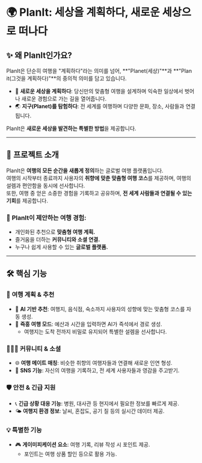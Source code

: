 # 🌍 **PlanIt: 세상을 계획하다, 새로운 세상으로 떠나다**

## ✨ **왜 PlanIt인가요?**  
PlanIt은 단순히 여행을 "계획하다"라는 의미를 넘어, **"Planet(세상)"**과 **"Plan it(그것을 계획하다)"**의 중의적 의미를 담고 있습니다.  
- 🌟 **새로운 세상을 계획하다**: 당신만의 맞춤형 여행을 설계하며 익숙한 일상에서 벗어나 새로운 경험으로 가는 길을 열어줍니다.  
- 🌏 **지구(Planet)를 탐험하다**: 전 세계를 여행하며 다양한 문화, 장소, 사람들과 연결됩니다.  

PlanIt은 **새로운 세상을 발견하는 특별한 방법**을 제공합니다.  

---

## 🚀 **프로젝트 소개**  
PlanIt은 **여행의 모든 순간을 새롭게 정의**하는 글로벌 여행 플랫폼입니다.  
여행의 시작부터 종료까지 사용자의 **취향에 맞춘 맞춤형 여행 코스**를 제공하며, 여행의 설렘과 편안함을 동시에 선사합니다.  
또한, 여행 중 얻은 소중한 경험을 기록하고 공유하며, **전 세계 사람들과 연결될 수 있는 기회**를 제공합니다.  

### 🔑 **PlanIt이 제안하는 여행 경험:**
- 개인화된 추천으로 **맞춤형 여행 계획.**  
- 즐거움을 더하는 **커뮤니티와 소셜 연결.**  
- 누구나 쉽게 사용할 수 있는 **글로벌 플랫폼.**

---

## 🛠️ **핵심 기능**

### 📍 **여행 계획 & 추천**
- 🤖 **AI 기반 추천**: 여행지, 음식점, 숙소까지 사용자의 성향에 맞는 맞춤형 코스를 자동 생성.  
- 🎲 **즉흥 여행 모드**: 예산과 시간을 입력하면 AI가 즉석에서 경로 생성.  
  - 여행지는 도착 전까지 비밀로 유지되어 특별한 설렘을 선사합니다.  

### 🧑‍🤝‍🧑 **커뮤니티 & 소셜**
- 🌐 **여행 메이트 매칭**: 비슷한 취향의 여행자들과 연결해 새로운 인연 형성.  
- 📸 **SNS 기능**: 자신의 여행을 기록하고, 전 세계 사용자들과 영감을 주고받기.  

### 🛡️ **안전 & 긴급 지원**
- 📞 **긴급 상황 대응 기능**: 병원, 대사관 등 현지에서 필요한 정보를 빠르게 제공.  
- 🌤️ **여행지 환경 정보**: 날씨, 혼잡도, 공기 질 등의 실시간 데이터 제공.  

### 💡 **특별한 기능**
- 🎮 **게이미피케이션 요소**: 여행 기록, 리뷰 작성 시 포인트 제공.  
  - 포인트는 여행 상품 할인 등으로 활용 가능.  
